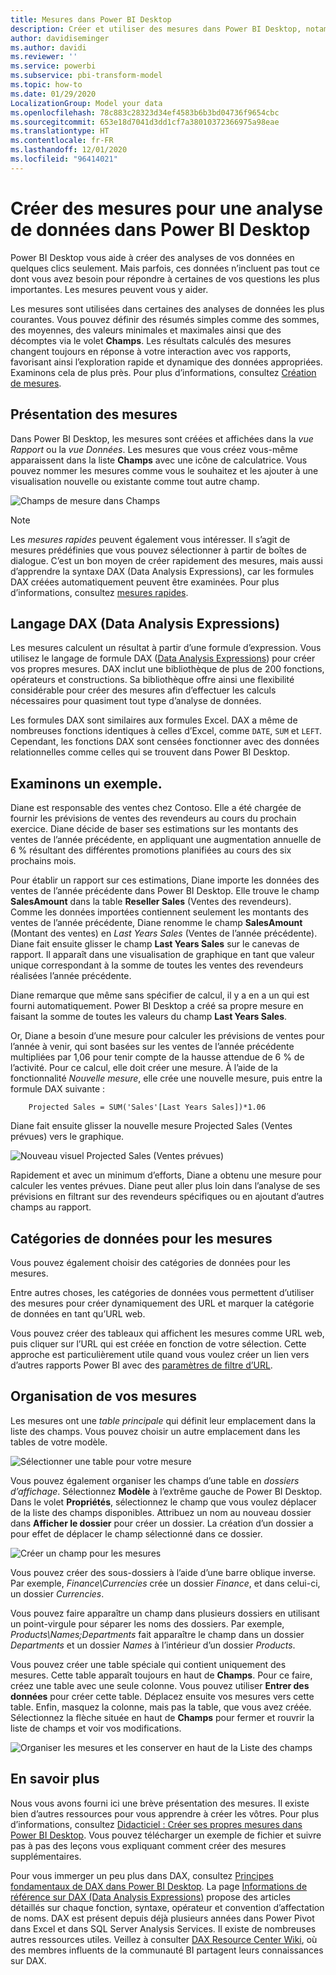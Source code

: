 ```yaml
---
title: Mesures dans Power BI Desktop
description: Créer et utiliser des mesures dans Power BI Desktop, notamment des mesures rapides et la syntaxe DAX
author: davidiseminger
ms.author: davidi
ms.reviewer: ''
ms.service: powerbi
ms.subservice: pbi-transform-model
ms.topic: how-to
ms.date: 01/29/2020
LocalizationGroup: Model your data
ms.openlocfilehash: 78c883c28323d34ef4583b6b3bd04736f9654cbc
ms.sourcegitcommit: 653e18d7041d3dd1cf7a38010372366975a98eae
ms.translationtype: HT
ms.contentlocale: fr-FR
ms.lasthandoff: 12/01/2020
ms.locfileid: "96414021"
---
```

# <a name="create-measures-for-data-analysis-in-power-bi-desktop"></a>Créer des mesures pour une analyse de données dans Power BI Desktop

Power BI Desktop vous aide à créer des analyses de vos données en quelques clics seulement. Mais parfois, ces données n’incluent pas tout ce dont vous avez besoin pour répondre à certaines de vos questions les plus importantes. Les mesures peuvent vous y aider.

Les mesures sont utilisées dans certaines des analyses de données les plus courantes. Vous pouvez définir des résumés simples comme des sommes, des moyennes, des valeurs minimales et maximales ainsi que des décomptes via le volet **Champs**. Les résultats calculés des mesures changent toujours en réponse à votre interaction avec vos rapports, favorisant ainsi l’exploration rapide et dynamique des données appropriées. Examinons cela de plus près. Pour plus d’informations, consultez [Création de mesures](/learn/modules/model-data-power-bi/4b-create-calculated-measures).

## <a name="understanding-measures"></a>Présentation des mesures

Dans Power BI Desktop, les mesures sont créées et affichées dans la *vue Rapport* ou la *vue Données*. Les mesures que vous créez vous-même apparaissent dans la liste **Champs** avec une icône de calculatrice. Vous pouvez nommer les mesures comme vous le souhaitez et les ajouter à une visualisation nouvelle ou existante comme tout autre champ.

![Champs de mesure dans Champs](media/desktop-measures/measuresinpbid_measinfieldlist.png)

> [!NOTE]
> Les *mesures rapides* peuvent également vous intéresser. Il s’agit de mesures prédéfinies que vous pouvez sélectionner à partir de boîtes de dialogue. C’est un bon moyen de créer rapidement des mesures, mais aussi d’apprendre la syntaxe DAX (Data Analysis Expressions), car les formules DAX créées automatiquement peuvent être examinées. Pour plus d’informations, consultez [mesures rapides](desktop-quick-measures.md).
> 
> 

## <a name="data-analysis-expressions"></a>Langage DAX (Data Analysis Expressions)

Les mesures calculent un résultat à partir d’une formule d’expression. Vous utilisez le langage de formule DAX ([Data Analysis Expressions](/dax/)) pour créer vos propres mesures. DAX inclut une bibliothèque de plus de 200 fonctions, opérateurs et constructions. Sa bibliothèque offre ainsi une flexibilité considérable pour créer des mesures afin d’effectuer les calculs nécessaires pour quasiment tout type d’analyse de données.

Les formules DAX sont similaires aux formules Excel. DAX a même de nombreuses fonctions identiques à celles d’Excel, comme `DATE`, `SUM` et `LEFT`. Cependant, les fonctions DAX sont censées fonctionner avec des données relationnelles comme celles qui se trouvent dans Power BI Desktop.

## <a name="lets-look-at-an-example"></a>Examinons un exemple.

Diane est responsable des ventes chez Contoso. Elle a été chargée de fournir les prévisions de ventes des revendeurs au cours du prochain exercice. Diane décide de baser ses estimations sur les montants des ventes de l’année précédente, en appliquant une augmentation annuelle de 6 % résultant des différentes promotions planifiées au cours des six prochains mois.

Pour établir un rapport sur ces estimations, Diane importe les données des ventes de l’année précédente dans Power BI Desktop. Elle trouve le champ **SalesAmount** dans la table **Reseller Sales** (Ventes des revendeurs). Comme les données importées contiennent seulement les montants des ventes de l’année précédente, Diane renomme le champ **SalesAmount** (Montant des ventes) en *Last Years Sales* (Ventes de l’année précédente). Diane fait ensuite glisser le champ **Last Years Sales** sur le canevas de rapport. Il apparaît dans une visualisation de graphique en tant que valeur unique correspondant à la somme de toutes les ventes des revendeurs réalisées l’année précédente.

Diane remarque que même sans spécifier de calcul, il y a en a un qui est fourni automatiquement. Power BI Desktop a créé sa propre mesure en faisant la somme de toutes les valeurs du champ **Last Years Sales**.

Or, Diane a besoin d’une mesure pour calculer les prévisions de ventes pour l’année à venir, qui sont basées sur les ventes de l’année précédente multipliées par 1,06 pour tenir compte de la hausse attendue de 6 % de l’activité. Pour ce calcul, elle doit créer une mesure. À l’aide de la fonctionnalité *Nouvelle mesure*, elle crée une nouvelle mesure, puis entre la formule DAX suivante :

```dax
    Projected Sales = SUM('Sales'[Last Years Sales])*1.06
```

Diane fait ensuite glisser la nouvelle mesure Projected Sales (Ventes prévues) vers le graphique.

![Nouveau visuel Projected Sales (Ventes prévues)](media/desktop-measures/measuresinpbid_lastyearsales.png)

Rapidement et avec un minimum d’efforts, Diane a obtenu une mesure pour calculer les ventes prévues. Diane peut aller plus loin dans l’analyse de ses prévisions en filtrant sur des revendeurs spécifiques ou en ajoutant d’autres champs au rapport.

## <a name="data-categories-for-measures"></a>Catégories de données pour les mesures

Vous pouvez également choisir des catégories de données pour les mesures.

Entre autres choses, les catégories de données vous permettent d’utiliser des mesures pour créer dynamiquement des URL et marquer la catégorie de données en tant qu’URL web.

Vous pouvez créer des tableaux qui affichent les mesures comme URL web, puis cliquer sur l’URL qui est créée en fonction de votre sélection. Cette approche est particulièrement utile quand vous voulez créer un lien vers d’autres rapports Power BI avec des [paramètres de filtre d’URL](../collaborate-share/service-url-filters.md).

## <a name="organizing-your-measures"></a>Organisation de vos mesures

Les mesures ont une *table principale* qui définit leur emplacement dans la liste des champs. Vous pouvez choisir un autre emplacement dans les tables de votre modèle.

![Sélectionner une table pour votre mesure](media/desktop-measures/measures-03.png)

Vous pouvez également organiser les champs d’une table en *dossiers d’affichage*. Sélectionnez **Modèle** à l’extrême gauche de Power BI Desktop. Dans le volet **Propriétés**, sélectionnez le champ que vous voulez déplacer de la liste des champs disponibles. Attribuez un nom au nouveau dossier dans **Afficher le dossier** pour créer un dossier. La création d’un dossier a pour effet de déplacer le champ sélectionné dans ce dossier.

![Créer un champ pour les mesures](media/desktop-measures/measures-04.gif)

Vous pouvez créer des sous-dossiers à l’aide d’une barre oblique inverse. Par exemple, *Finance\Currencies* crée un dossier *Finance*, et dans celui-ci, un dossier *Currencies*.

Vous pouvez faire apparaître un champ dans plusieurs dossiers en utilisant un point-virgule pour séparer les noms des dossiers. Par exemple, *Products\Names;Departments* fait apparaître le champ dans un dossier *Departments* et un dossier *Names* à l’intérieur d’un dossier *Products*.

Vous pouvez créer une table spéciale qui contient uniquement des mesures. Cette table apparaît toujours en haut de **Champs**. Pour ce faire, créez une table avec une seule colonne. Vous pouvez utiliser **Entrer des données** pour créer cette table. Déplacez ensuite vos mesures vers cette table. Enfin, masquez la colonne, mais pas la table, que vous avez créée. Sélectionnez la flèche située en haut de **Champs** pour fermer et rouvrir la liste de champs et voir vos modifications.

![Organiser les mesures et les conserver en haut de la Liste des champs](media/desktop-measures/measures-05.png)

## <a name="learn-more"></a>En savoir plus

Nous vous avons fourni ici une brève présentation des mesures. Il existe bien d’autres ressources pour vous apprendre à créer les vôtres. Pour plus d’informations, consultez [Didacticiel : Créer ses propres mesures dans Power BI Desktop](desktop-tutorial-create-measures.md). Vous pouvez télécharger un exemple de fichier et suivre pas à pas des leçons vous expliquant comment créer des mesures supplémentaires.  

Pour vous immerger un peu plus dans DAX, consultez [Principes fondamentaux de DAX dans Power BI Desktop](desktop-quickstart-learn-dax-basics.md). La page [Informations de référence sur DAX (Data Analysis Expressions)](/dax/) propose des articles détaillés sur chaque fonction, syntaxe, opérateur et convention d’affectation de noms. DAX est présent depuis déjà plusieurs années dans Power Pivot dans Excel et dans SQL Server Analysis Services. Il existe de nombreuses autres ressources utiles. Veillez à consulter [DAX Resource Center Wiki](https://social.technet.microsoft.com/wiki/contents/articles/1088.dax-resource-center.aspx), où des membres influents de la communauté BI partagent leurs connaissances sur DAX.
